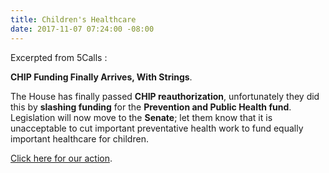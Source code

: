 ```yaml
---
title: Children's Healthcare
date: 2017-11-07 07:24:00 -08:00
---
```


Excerpted from 5Calls :

**CHIP Funding Finally Arrives, With Strings**.

The House has finally passed **CHIP reauthorization**, unfortunately they did this by **slashing funding** for the **Prevention and Public Health fund**. Legislation will now move to the **Senate**; let them know that it is unacceptable to cut important preventative health work to fund equally important healthcare for children.

[Click here for our action](https://5calls.org/issue/bipartisan-renewal-chip-funding?utm_source=5+Calls+Newsletter&utm_campaign=fe8f7b9be3-EMAIL_CAMPAIGN_2017_11_07&utm_medium=email&utm_term=0_624ef52208-fe8f7b9be3-22782827).